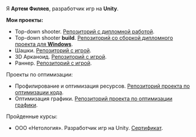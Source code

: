 Я <b>Артем Филяев</b>, разработчик игр на <b>Unity</b>.

<b>Мои проекты:</b>

<ul>
  <li>
  Top-down shooter. <a href="https://github.com/Artem1524/Top_down_shooter">Репозиторий с дипломной работой</a>.
  </li>
  <li>
  Top-down shooter <b>build</b>. <a href="https://github.com/Artem1524/Top_down_shooter_build">Репозиторий со сборкой дипломного проекта для <b>Windows</b></a>.
  </li>
  <li>
  Шашки. <a href="https://github.com/Artem1524/Checkers">Репозиторий с игрой</a>.
  </li>
  <li>
  3D Арканоид. <a href="https://github.com/Artem1524/3D_Arkanoid">Репозиторий с игрой</a>.
  </li>
  <li>
  Раннер. <a href="https://github.com/Artem1524/Runner">Репозиторий с игрой</a>.
  </li>
</ul>

Проекты по оптимизации:
<ul>
  <li>
  Профилирование и оптимизация ресурсов. <a href="https://github.com/Artem1524/res-optimization">Репозиторий проекта по оптимизации кода</a>.
  </li>
  <li>
  Оптимизация графики. <a href="https://github.com/Artem1524/graph-optimization">Репозиторий проекта по оптимизации графики</a>.
  </li>
</ul>

Пройденные курсы:
<ul>
	<li>
	ООО «Нетология». Разработчик игр на Unity. <a href="https://github.com/Artem1524/Artem1524/blob/master/certificate.pdf">Сертификат</a>.
	</li>
</ul>

